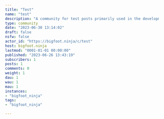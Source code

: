 ```yaml
---
title: "Test" 
name: "test"
description: "A community for test posts primarily used in the development of Liftoff"
type: community
date: "2023-06-30 13:14:02"
draft: false
nsfw: false
actor_id: "https://bigfoot.ninja/c/test"
host: bigfoot.ninja
lastmod: "0001-01-01 00:00:00"
published: "2023-06-26 13:43:19"
subscribers: 1
posts: 1
comments: 0
weight: 1
dau: 1
wau: 1
mau: 1
instances:
- "bigfoot_ninja"
tags: 
- "bigfoot_ninja"

---
```

